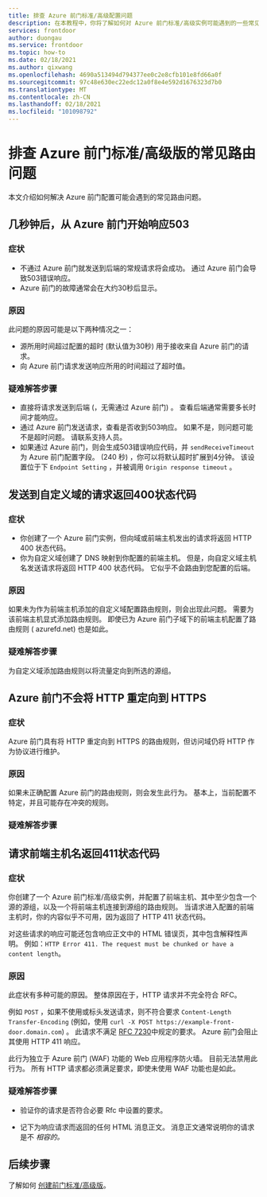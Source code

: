 ```yaml
---
title: 排查 Azure 前门标准/高级配置问题
description: 在本教程中，你将了解如何对 Azure 前门标准/高级实例可能遇到的一些常见问题进行故障排除。
services: frontdoor
author: duongau
ms.service: frontdoor
ms.topic: how-to
ms.date: 02/18/2021
ms.author: qixwang
ms.openlocfilehash: 4690a513494d794377ee0c2e8cfb101e8fd66a0f
ms.sourcegitcommit: 97c48e630ec22edc12a0f8e4e592d1676323d7b0
ms.translationtype: MT
ms.contentlocale: zh-CN
ms.lasthandoff: 02/18/2021
ms.locfileid: "101098792"
---
```

# <a name="troubleshooting-common-routing-problems-with-azure-front-door-standardpremium"></a>排查 Azure 前门标准/高级版的常见路由问题

本文介绍如何解决 Azure 前门配置可能会遇到的常见路由问题。

## <a name="503-response-from-azure-front-door-after-a-few-seconds"></a>几秒钟后，从 Azure 前门开始响应503

### <a name="symptom"></a>症状

* 不通过 Azure 前门就发送到后端的常规请求将会成功。 通过 Azure 前门会导致503错误响应。
* Azure 前门的故障通常会在大约30秒后显示。

### <a name="cause"></a>原因

此问题的原因可能是以下两种情况之一：
 
* 源所用时间超过配置的超时 (默认值为30秒) 用于接收来自 Azure 前门的请求。
* 向 Azure 前门请求发送响应所用的时间超过了超时值。 

### <a name="troubleshooting-steps"></a>疑难解答步骤

* 直接将请求发送到后端 (，无需通过 Azure 前门) 。 查看后端通常需要多长时间才能响应。
* 通过 Azure 前门发送请求，查看是否收到503响应。 如果不是，则问题可能不是超时问题。 请联系支持人员。
* 如果通过 Azure 前门，则会生成503错误响应代码，并 `sendReceiveTimeout` 为 Azure 前门配置字段。  (240 秒) ，你可以将默认超时扩展到4分钟。 该设置位于下 `Endpoint Setting` ，并被调用 `Origin response timeout` 。 

## <a name="requests-sent-to-the-custom-domain-return-a-400-status-code"></a>发送到自定义域的请求返回400状态代码

### <a name="symptom"></a>症状

* 你创建了一个 Azure 前门实例，但向域或前端主机发出的请求将返回 HTTP 400 状态代码。
* 你为自定义域创建了 DNS 映射到你配置的前端主机。 但是，向自定义域主机名发送请求将返回 HTTP 400 状态代码。 它似乎不会路由到您配置的后端。

### <a name="cause"></a>原因

如果未为作为前端主机添加的自定义域配置路由规则，则会出现此问题。 需要为该前端主机显式添加路由规则。 即使已为 Azure 前门子域下的前端主机配置了路由规则 ( azurefd.net) 也是如此。

### <a name="troubleshooting-steps"></a>疑难解答步骤

为自定义域添加路由规则以将流量定向到所选的源组。

## <a name="azure-front-door-doesnt-redirect-http-to-https"></a>Azure 前门不会将 HTTP 重定向到 HTTPS

### <a name="symptom"></a>症状

Azure 前门具有将 HTTP 重定向到 HTTPS 的路由规则，但访问域仍将 HTTP 作为协议进行维护。

### <a name="cause"></a>原因

如果未正确配置 Azure 前门的路由规则，则会发生此行为。 基本上，当前配置不特定，并且可能存在冲突的规则。

### <a name="troubleshooting-steps"></a>疑难解答步骤


## <a name="request-to-the-frontend-host-name-returns-a-411-status-code"></a>请求前端主机名返回411状态代码

### <a name="symptom"></a>症状

你创建了一个 Azure 前门标准/高级实例，并配置了前端主机、其中至少包含一个源的源组，以及一个将前端主机连接到源组的路由规则。 当请求进入配置的前端主机时，你的内容似乎不可用，因为返回了 HTTP 411 状态代码。

对这些请求的响应可能还包含响应正文中的 HTML 错误页，其中包含解释性声明。 例如：`HTTP Error 411. The request must be chunked or have a content length`。

### <a name="cause"></a>原因

此症状有多种可能的原因。 整体原因在于，HTTP 请求并不完全符合 RFC。 

例如 `POST` ，如果不使用或标头发送请求，则不符合要求 `Content-Length` `Transfer-Encoding` (例如，使用 `curl -X POST https://example-front-door.domain.com`) 。 此请求不满足 [RFC 7230](https://tools.ietf.org/html/rfc7230#section-3.3.2)中规定的要求。 Azure 前门会阻止其使用 HTTP 411 响应。

此行为独立于 Azure 前门 (WAF) 功能的 Web 应用程序防火墙。 目前无法禁用此行为。 所有 HTTP 请求都必须满足要求，即使未使用 WAF 功能也是如此。

### <a name="troubleshooting-steps"></a>疑难解答步骤

- 验证你的请求是否符合必要 Rfc 中设置的要求。

- 记下为响应请求而返回的任何 HTML 消息正文。 消息正文通常说明你的请求是不 *相容的。*

## <a name="next-steps"></a>后续步骤

了解如何 [创建前门标准/高级版](create-front-door-portal.md)。

